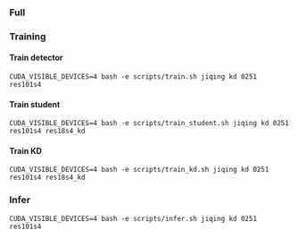 ### Full

### Training

#### Train detector

```
CUDA_VISIBLE_DEVICES=4 bash -e scripts/train.sh jiqing kd 0251 res101s4
```

#### Train student

```
CUDA_VISIBLE_DEVICES=4 bash -e scripts/train_student.sh jiqing kd 0251 res101s4 res18s4_kd
```

#### Train KD

```
CUDA_VISIBLE_DEVICES=4 bash -e scripts/train_kd.sh jiqing kd 0251 res101s4 res18s4_kd
```

### Infer

```
CUDA_VISIBLE_DEVICES=4 bash -e scripts/infer.sh jiqing kd 0251 res101s4
```